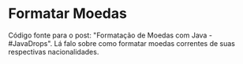 # Formatar Moedas
Código fonte para o post: "Formatação de Moedas com Java - #JavaDrops". Lá falo sobre como formatar moedas correntes de suas respectivas nacionalidades.
